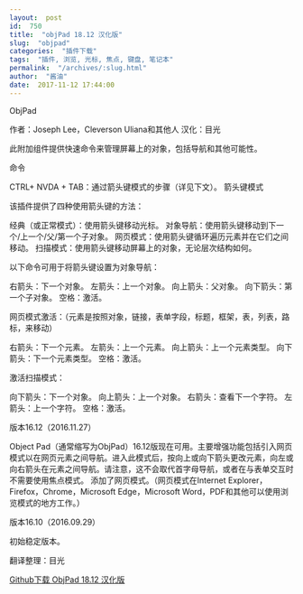```yaml
---
layout:  post
id:  750
title:  "objPad 18.12 汉化版"
slug:  "objpad"
categories:  "插件下载"
tags:  "插件, 浏览, 光标, 焦点, 键盘, 笔记本"
permalink:  "/archives/:slug.html"
author:  "酱油"
date:  2017-11-12 17:44:00
---
```




ObjPad

作者：Joseph Lee，Cleverson Uliana和其他人
汉化：目光

此附加组件提供快速命令来管理屏幕上的对象，包括导航和其他可能性。

命令

CTRL+ NVDA + TAB：通过箭头键模式的步骤（详见下文）。
箭头键模式

该插件提供了四种使用箭头键的方法：

经典（或正常模式）：使用箭头键移动光标。
对象导航：使用箭头键移动到下一个/上一个/父/第一个子对象。
网页模式：使用箭头键循环遍历元素并在它们之间移动。
扫描模式：使用箭头键移动屏幕上的对象，无论层次结构如何。

以下命令可用于将箭头键设置为对象导航：

右箭头：下一个对象。
左箭头：上一个对象。
向上箭头：父对象。
向下箭头：第一个子对象。
空格：激活。

网页模式激活：（元素是按照对象，链接，表单字段，标题，框架，表，列表，路标，来移动）

右箭头：下一个元素。
左箭头：上一个元素。
向上箭头：上一个元素类型。
向下箭头：下一个元素类型。
空格：激活。

激活扫描模式：

向下箭头：下一个对象。
向上箭头：上一个对象。
右箭头：查看下一个字符。
左箭头：上一个字符。
空格：激活。

版本16.12（2016.11.27）

Object Pad（通常缩写为ObjPad）16.12版现在可用。主要增强功能包括引入网页模式以在网页元素之间导航。进入此模式后，按向上或向下箭头更改元素，向左或向右箭头在元素之间导航。请注意，这不会取代首字母导航，或者在与表单交互时不需要使用焦点模式。
添加了网页模式。（网页模式在Internet Explorer，Firefox，Chrome，Microsoft Edge，Microsoft Word，PDF和其他可以使用浏览模式的地方工作。）

版本16.10（2016.09.29）

初始稳定版本。

翻译整理：目光


<a accesskey="x" href="https://github.com/josephsl/objPad/releases/download/18.12/objPad-18.12.nvda-addon">Github下载 ObjPad 18.12 汉化版</a>